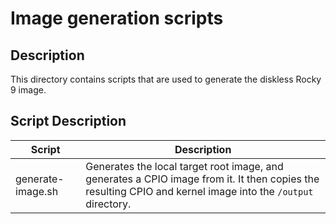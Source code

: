 # Image generation scripts

## Description

This directory contains scripts that are used to generate the diskless Rocky 9 image.

## Script Description

| Script             | Description
|--------------------|-------------
| generate-image.sh  | Generates the local target root image, and generates a CPIO image from it. It then copies the resulting CPIO and kernel image into the `/output` directory.
